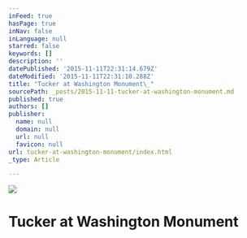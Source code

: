 ```yaml
---
inFeed: true
hasPage: true
inNav: false
inLanguage: null
starred: false
keywords: []
description: ''
datePublished: '2015-11-11T22:31:14.679Z'
dateModified: '2015-11-11T22:31:10.288Z'
title: "Tucker at Washington Monument\_"
sourcePath: _posts/2015-11-11-tucker-at-washington-monument.md
published: true
authors: []
publisher:
  name: null
  domain: null
  url: null
  favicon: null
url: tucker-at-washington-monument/index.html
_type: Article

---
```

![](https://the-grid-user-content.s3-us-west-2.amazonaws.com/5d55e6f6-5196-420e-8113-5da3df616334.JPG)

# Tucker at Washington Monument